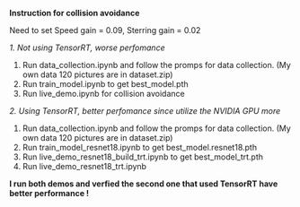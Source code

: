 **Instruction for collision avoidance**

Need to set Speed gain = 0.09, Sterring gain = 0.02

*1. Not using TensorRT, worse perfomance*
1. Run data_collection.ipynb and follow the promps for data collection. (My own data 120 pictures are in dataset.zip)
2. Run train_model.ipynb to get best_model.pth
3. Run live_demo.ipynb for collision avoidance

*2. Using TensorRT, better perfomance since utilize the NVIDIA GPU more*
1. Run data_collection.ipynb and follow the promps for data collection. (My own data 120 pictures are in dataset.zip)
2. Run train_model_resnet18.ipynb to get best_model.resnet18.pth
3. Run live_demo_resnet18_build_trt.ipynb to get best_model_trt.pth
4. Run live_demo_resnet18_trt.ipynb

**I run both demos and verfied the second one that used TensorRT have better performance !**
